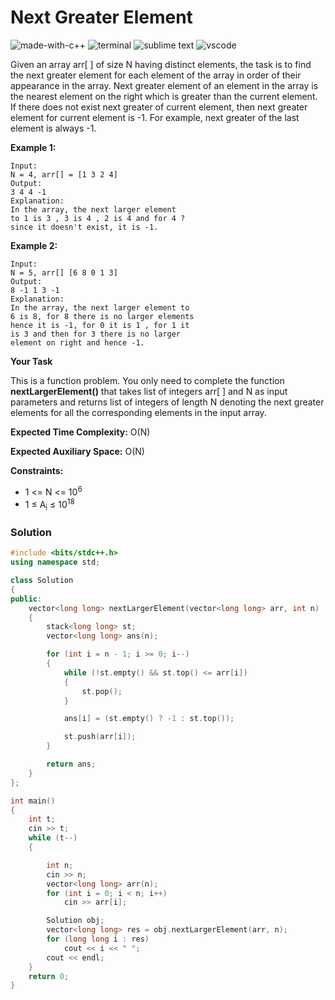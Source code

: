 # Next Greater Element
![made-with-c++](https://img.shields.io/badge/Made%20with-C++-007396.svg)
![terminal](https://img.shields.io/badge/Windows%20Terminal-4D4D4D?logo=windows%20terminal&logoColor=white)
![sublime text](https://img.shields.io/badge/sublime_text-%23575757.svg?logo=sublime-text&logoColor=important)
![vscode](https://img.shields.io/badge/Visual_Studio_Code-0078D4?logo=visual%20studio%20code&logoColor=white)

Given an array arr[ ] of size N having distinct elements, the task is to find the next greater element for each element of the array in order of their appearance in the array.
Next greater element of an element in the array is the nearest element on the right which is greater than the current element.
If there does not exist next greater of current element, then next greater element for current element is -1. For example, next greater of the last element is always -1.

__Example 1:__
```
Input:
N = 4, arr[] = [1 3 2 4]
Output:
3 4 4 -1
Explanation:
In the array, the next larger element
to 1 is 3 , 3 is 4 , 2 is 4 and for 4 ?
since it doesn't exist, it is -1.
```
__Example 2:__
```
Input:
N = 5, arr[] [6 8 0 1 3]
Output:
8 -1 1 3 -1
Explanation:
In the array, the next larger element to
6 is 8, for 8 there is no larger elements
hence it is -1, for 0 it is 1 , for 1 it
is 3 and then for 3 there is no larger
element on right and hence -1.
```
__Your Task__

This is a function problem. You only need to complete the function **nextLargerElement()** that takes list of integers arr[ ] and N as input parameters and returns list of integers of length N denoting the next greater elements for all the corresponding elements in the input array.

__Expected Time Complexity:__ O(N)

__Expected Auxiliary Space:__ O(N)

__Constraints:__
- 1 <= N <= 10<sup>6</sup>
- 1 ≤ A<sub>i</sub> ≤ 10<sup>18</sup>

### Solution
```cpp
#include <bits/stdc++.h>
using namespace std;

class Solution
{
public:
    vector<long long> nextLargerElement(vector<long long> arr, int n)
    {
        stack<long long> st;
        vector<long long> ans(n);

        for (int i = n - 1; i >= 0; i--)
        {
            while (!st.empty() && st.top() <= arr[i])
            {
                st.pop();
            }

            ans[i] = (st.empty() ? -1 : st.top());

            st.push(arr[i]);
        }

        return ans;
    }
};

int main()
{
    int t;
    cin >> t;
    while (t--)
    {

        int n;
        cin >> n;
        vector<long long> arr(n);
        for (int i = 0; i < n; i++)
            cin >> arr[i];

        Solution obj;
        vector<long long> res = obj.nextLargerElement(arr, n);
        for (long long i : res)
            cout << i << " ";
        cout << endl;
    }
    return 0;
}
```